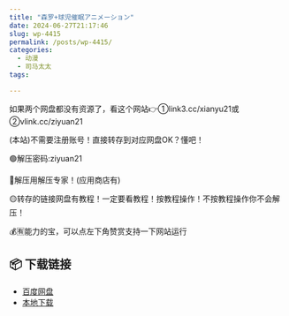 ```yaml
---
title: "森罗+球児催眠アニメーション"
date: 2024-06-27T21:17:46
slug: wp-4415
permalink: /posts/wp-4415/
categories:
  - 动漫
  - 司马太太
tags:

---
```


如果两个网盘都没有资源了，看这个网站👉①link3.cc/xianyu21或②vlink.cc/ziyuan21

(本站)不需要注册账号！直接转存到对应网盘OK？懂吧！

🟢解压密码:ziyuan21

🔵解压用解压专家！(应用商店有)

🟡转存的链接网盘有教程！一定要看教程！按教程操作！不按教程操作你不会解压！

💰🈶能力的宝，可以点左下角赞赏支持一下网站运行

## 📦 下载链接
- [百度网盘](https://blziyuan21.com/pay-download/4415?key=887128089b&down_id=0)
- [本地下载](https://blziyuan21.com/pay-download/4415?key=887128089b&down_id=1)

